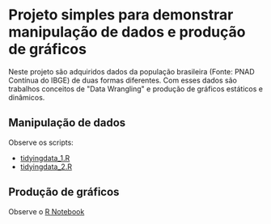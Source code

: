 # Projeto simples para demonstrar manipulação de dados e produção de gráficos

Neste projeto são adquiridos dados da população brasileira (Fonte: PNAD Contínua do IBGE) de duas formas diferentes. Com esses dados são trabalhos conceitos de "Data  Wrangling" e produção de gráficos estáticos e dinâmicos.

## Manipulação de dados

Observe os scripts:

- [tidyingdata_1.R](https://github.com/tsklipp/populacao-brasileira/blob/9ad0ea7bccc41a7620f2b549c1dfe237298ba622/scripts/tidyingdata_1.R)
- [tidyingdata_2.R](https://github.com/tsklipp/populacao-brasileira/blob/9ad0ea7bccc41a7620f2b549c1dfe237298ba622/scripts/tidyingdata_2.R)

## Produção de gráficos

Observe o [R Notebook](https://tsklipp.github.io/populacao-brasileira/scripts/plotando_dados.html?authuser=0#1)
